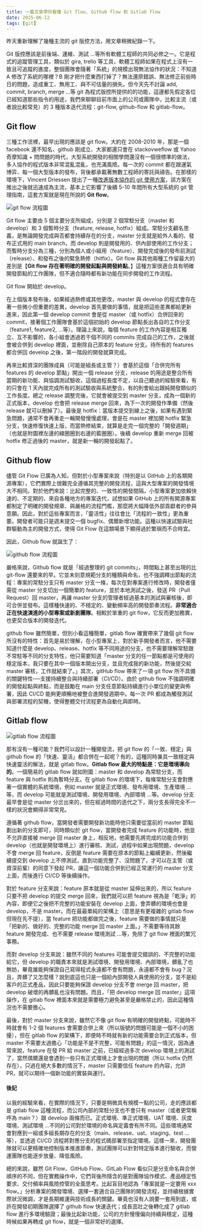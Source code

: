 ```yaml
---
title: 一篇文章帶你看懂 Git flow, Github flow 和 Gitlab flow
date: 2025-06-12
tags: [git]
---
```


昨天重新理解了幾種主流的 git 版控方法，用文章稍微紀錄一下。

Git 版控應該是前後端、運維、測試 ...等所有軟體工程師的共同必修之一。它是程式的追蹤管理工具，類似於 gira, trello 等工具，軟體工程師如果在程式上沒有一致且可追蹤的進度，整個團隊會隨著「系統」的規模出現無法協作的狀況：不知道 A 修改了系統的哪裡？B 剛才把什麼東西打掉了？無法還原錯誤、無法修正前些時日的問題，造成重工、無用工、與不可估量的損失。但今天先不討論 add, commit, branch, merge ...等 git 為程式版控所提供的的功能，這邊都先假定各位已經知道那些指令的用途，我們來聊聊目前市面上的公司或團隊中，比較主流（或者說比較常見）的 3 種版本迭代流程：git-flow, github-flow 和 gitlab-flow。

## Git flow

三種工作流裡，最早出現的應該是 git flow。大約在 2008-2010 年，那是一個 facebook 還不知名、github 剛成立、大家都還只會在 stackovweflow 或 Yahoo 奇摩知識 + 問問題的時代，大型系統開發的相關學問還沒有一個很標準的做法，多人協作的程式版本非常混亂混亂，也充滿風險。每一次的 commit 都在跟運氣博弈、每一個大型版本的發布，背後都承載著無數工程師的寄託與禱告。在那樣的環境下，Vincent Driessen 提出了一種[改進版本協作的 git 使用方案](https://nvie.com/posts/a-successful-git-branching-model/)，該方案在推出之後就迅速成為主流，基本上它影響了後續 5-10 年間所有大型系統的 git 管理指南，這套方案就是現在所說的 **Git flow**。

![git flow 流程圖](images/git-work-flows-in-one-guide/git-flow.png)

Git flow 主要由 5 個主要分支所組成，分別是 2 個常駐分支（master 和 develop）和 3 個暫時分支（feature, release, hotfix）組成。常駐分支顧名思義，是無論開發完成與否都會持續存在的分支，master 分支就是給外人看的、發布正式用的 main branch，而 develop 則是開發用的、供內部使用的工作分支；而暫時分支分為三種，分別為個人或小組用（feature）、開發完成後的發布前測試（release）、和發布之後的緊急熱修（hitfix）。Git flow 與其他兩種工作留最大的差別是【**Git flow 存在著明確的開發起點與開發終點**。】這種方案很適合具有明確開發節點的工作團隊，但不適合隨時都有新功能在同步開發的工作流程。

Git flow 開始於 develop。

在上個版本發布後，如果經過熱修或其他更改，master 與 develop 的程式會存在著一些微小但重要的差異，develop 首先要做的事情，就是把這些差異都給更新進來，因此第一個 develop commit 會是從 master（或 hotfix）合併回來的 commit，接著個工作團隊會基於這個初始的 develop 節點長出各自的工作分支（feature1, feature2, ...等）。理論上來說，每個 feature 的工作內容是相互獨立、互不影響的，各小組會透過若干個不同的 commits 完成自己的工作，之後就會被合併到 develop 裡面，並刪除自己原本的 feature 分支。待所有的 features 都合併回 develop 之後，第一階段的開發就算完成。

再來比較資深的團隊成員（可能是組長或主管？）會基於這個「合併完所有 features 的 develop 節點」開出一個 release 分支，release 的用途是整合所有當期的新功能、與協調測試驗收，這個過程長度不定，以自己聽過的經驗來看，有的只會在 1 天內就完成所有的測試驗收與系統整合，有的則會給出跟純開發類似的工作長度。總之 release 調整完後，它就會被提交到 master 分支，成為一個新的正式版本，develop 也會把 release merge 回來，為下一次的開發作準備（然後 release 就可以刪掉了）。最後是 hotfix：當版本提交到線上之後，如果有遇到緊急問題，通常不會再重走一輪開發慢慢處理，會是在 master 裡加開 hotfix 緊急分支，快速修復快速上版，而當熱修結束，就算是走完一個完整的「開發週期」（也就是附圖裡左邊的綠圈圈到右邊的藍圈圈）。後續 develop 重新 merge 回被 hotfix 修正過後的 master，就是新一輪的開發起點了。

## Github flow

儘管 Git Flow 已廣為人知，但對於小型專案來說（特別是以 GitHub 上的各類開源專案），它們實際上很難完全遵循其完整的開發流程，這與大型專案的開發情境大不相同。對於他們來說：比起完整的、一致性的開發間隔，小型專案更加依賴快速的、不定期的、來自各種地方的專案迭代，試想如果 GitHub 上的所有開源專案都制定了明確的開發規章、與嚴格的流程門檻，那麼將大幅降低外部貢獻者的參與意願。因此，對於這些專案而言，「靈活性」往往會比「流程的一致性」更為重要。開發者可能只是週末提交一個 bugfix、偶爾新增功能。這種以快速試驗與社群驅動為主的開發方式，使得 Git Flow 在這類場景下顯得過於繁瑣而不合時宜。

因此，Github flow 就誕生了：

![github flow 流程圖](images/git-work-flows-in-one-guide/github-flow.png)

嚴格來說，Github flow 就是「經過整理的 git commits」，時間點上甚至出現的比 git-flow 還要來的早。它並未刻意規範分支的種類與命名，也不強調釋出節點的流程：專案的常駐分支只有 master 分支一條，每次在對專案進行修改時，開發者僅需從 master 分支切出一個簡單的 feature，並於本地測試之後，發送 PR（Pull Request）回 master，再讓 master 分支的管理者經過基本的測試與審核後，即可合併並發布。這樣種快速的、不穩定的、變動頻率高的開發節奏流程。**非常適合正在快速演進的小型專案或新創團隊**。相較於笨重的 git flow，它反而更加務實，也更契合版本的開發迭代。

github flow 雖然簡單，但別小看這種簡單，gitlab flow 確實帶來了幾個 git flow 所沒有的特性：首先是易於理解，在小型專案上，對於新手開發者而言，他不需要知道什麼是 develop、release、hotfix 等不同用途的分支，也不需要理解常駐跟不常駐等不同的分支特性，他只需要知道「master 分支的任一節點都是可使用的穩定版本，我只要在其中一個版本開出分支，並且完成我的新功能，然後提交給 master 審核，工作就結束了。」其次，gitHub flow 帶來了一項 git flow 所不具備的關鍵特性──支援持續整合與持續部署（CI/CD）。由於 github flow 不強調明確的開發起點與終點，而是鼓勵在 main 分支任意節點持續進行小單位的變更與佈署，因此 CI/CD 能夠更順暢地被整合進開發週期中。每一次 PR 都成為觸發測試與部署流程的契機，使得整體交付流程更為自動化與即時。

## Gitlab flow

![gitlab flow 流程圖](images/git-work-flows-in-one-guide/gitlab-flow.png)

那有沒有一種可能？我們可以設計一種開發流，把 git flow 的「一致、穩定」與 github flow 的「快速、靈活」都合併在一起呢？有的，這種同時兼具一致穩定與快速靈活的解法，就是 gitlab flow。**Gitlab flow 最大的特點是：它是環境導向的**。一個簡易的 gitlab flow 就如附圖：master 和 develop 為常駐分支，而 feature 與 hotfix 則為暫時分支。在 gitlab flow 的環境下，每條常駐分支會對應著一個實體的系統環境，例如 master 就是正式環境、發布用環境、生產環境 ...等，而 develop 可能就是測試環境、開發用環境、內部環境 ...等。develop 分支最早會是從 master 分岔出來的，但在經過時間的迭代之下，兩分支長得完全不一樣的狀況會顯得非常常見。

遵循著 github flow，當開發者需要開發新功能時他只需要從當前的 master 節點劃出新的分支即可，同時類似於 git flow，當開發者完成 feature 的功能時，他並不允許直接被 merge 回 master 身上，相反地，他需要先將完成的功能合併到 develop（也就是開發環境上）進行審核、測試，過程中如果出現問題，develop 不會 merge 回 feature，反倒是 feature 需要在原本的節點上繼續更新，然後繼續提交到 develop 上不停測試，直到功能完整了、沒問題了，才可以在主管（或資深前輩）的同意下發起 PR，讓這一個功能合併到已經正常運行的 master 分支上面，而後進行 CI/CD 等後續操作。

對於 feature 分支來說：feature 原本就是從 master 延伸出來的，所以 feature 只要不把 develop 的提交 merge 回來，我們就可以把 feature 視為是「乾淨」的內容，即便它之後把不完整的功能安裝在 develop 上面，會弄髒的環境也會是 develop，不是 master。而在最最單純的架構上（意思是有更複雜的 gitlab flow 但現在先不提），當 feature 把功能都做完之後，feature 需要做的事情就只是「把新的、做好的、完整的功能 merge 回 master 上面。」不需要等待其餘 feature 開發完成、也不需要 release 環境測試 ...等，免除了 git flow 裡面的繁冗事務。

而對 develop 分支來說：雖然不同的 features 可能會提交錯誤的、不完整的功能給它，但 develop 的職責本來就是測試環境、開發用環境、內部環境，髒亂了也無妨，畢竟誰能夠保證自己寫得程式永遠都不會有問題，永遠都不會有 bug？況且，弄髒了又怎麼樣？說到底這也只是一個給內部開發人員使用的分支，並不是給客戶的正式產品，因此只要能夠保證 develop 分支不會 merge 回 master，把 develop 破壞的再髒亂也沒有問題。而且，「把 develop merge 回 master」這項操作，在 gitlab flow 裡面本來就是需要極力避免甚至是嚴格禁止的，因此這種情況也不需要擔心。

最後，對於 master 分支來說，雖然它不像 git flow 有明確的開發終點，可能時不時就會有 1-2 個 features 會需要合併上來（所以版號的問題可能是一個不小的困擾），但在 gitlab flow 的架構下，即便時不時就有新的功能需要合到正式版本，但 master 不需要太過擔心「功能是不是不完整，可能有問題」的這一情況，因為通常來說，feature 在發 PR 給 master 之前，已經經過多次 develop 環境上的測試了，當然偶爾還是會遇到一些只有正式環境上才會出現的問題（所以 hotfix 仍然存在），只過在絕大多數的情況下，master 只需要信任 feature 的內容，允許 PR，就可以期待一個新功能的實裝與運行。

#### 後記

以我的經驗來看，在實際的情況下，只要是稍微具有規模一點的公司，走的應該都是 gitlab flow 這種流程，而公司內部的常駐分支也不會只有 master（或者更常稱呼為 main？）跟 develop 兩條而已。正式環境、準正式環境、UAT 環境、灰度環境、測試環境 ...不同的公司對於環境的命名與定義會有所不同。這些環境通常會對應到一組或多組長期存在的分支（main、release、uat、staging、test ...等），並透過 CI/CD 流程將對應分支的程式碼部署至指定環境。這樣一來，開發團隊就可以更精確地控制版本推進節奏，測試團隊可以針對特定版本進行驗收，而營運團隊也能逐步放量、降低風險。

總的來說，雖然 Git Flow、GitHub Flow、GitLab Flow 看似只是分支命名與合併順序的不同，但在實務操作中，它們背後所隱含的是對團隊協作模式、產品穩定性要求、交付頻率與風險控管的全面思考。比起盲目地認為「專案就是一定要用 xxx flow。」分析專案的開發環境、選擇一套適合自己團隊的開發流程，並持續根據實際狀況微調，才是長期維運與技術成長的關鍵。畢竟也沒有人說要一套用到底，或許在開發初期團隊選擇了 github flow 快速迭代；成長茁壯之後轉化成了 gitlab flow 進行多環境驗證；最後比起新功能，公司的方針慢慢偏向持續與穩定，這種時候如果再轉成 git flow，就是一個非常好的選擇。